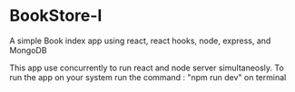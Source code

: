 # BookStore-I
A simple Book index app using react, react hooks, node, express, and MongoDB

This app use concurrently to run react and node server simultaneosly.
To run the app on your system run the command : "npm run dev" on terminal 
